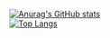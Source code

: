 [![Anurag's GitHub stats](https://github-readme-stats.vercel.app/api?username=Blank038&count_private=true&theme=graywhite&show_icons=true)](https://github.com/Blank038)
<br>
[![Top Langs](https://github-readme-stats.vercel.app/api/top-langs/?username=Blank038&layout=compact&theme=graywhite)](https://github.com/Blank038)

